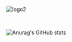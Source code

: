 ![logo2](https://user-images.githubusercontent.com/58743588/113207140-2af6bf00-9268-11eb-9aad-368d88e8cb7c.gif)

<br><div>
![Anurag's GitHub stats](https://github-readme-stats.vercel.app/api?username=joshclone&show_icons=true&theme=dark)
  </div>
